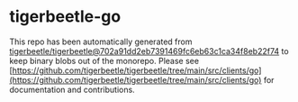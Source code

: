 # tigerbeetle-go
This repo has been automatically generated from [tigerbeetle/tigerbeetle@702a91dd2eb7391469fc6eb63c1ca34f8eb22f74](https://github.com/tigerbeetle/tigerbeetle/commit/702a91dd2eb7391469fc6eb63c1ca34f8eb22f74) to keep binary blobs out of the monorepo. Please see [https://github.com/tigerbeetle/tigerbeetle/tree/main/src/clients/go](https://github.com/tigerbeetle/tigerbeetle/tree/main/src/clients/go) for documentation and contributions.
